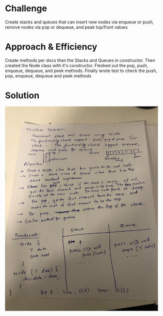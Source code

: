 # Challenge
Create stacks and queues that can insert new nodes via enqueue or push, remove nodes via pop or dequeue, and peak top/front values

# Approach & Efficiency
Create methods per docs then the Stacks and Queues in constructor. Then created the Node class with it's constructor. Fleshed out the pop, push, enqueue, dequeue, and peek methods.
Finally wrote test to check the push, pop, enqueue, dequeue and peek methods

# Solution

![arrar](https://github.com/AyaaBe95/data-structures-and-algorithms401/blob/main/assests/stack.jpg)
